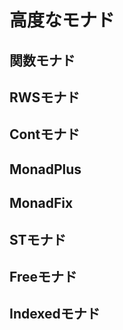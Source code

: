 # 高度なモナド

## 関数モナド

## RWSモナド

## Contモナド

## MonadPlus

## MonadFix

## STモナド

## Freeモナド

## Indexedモナド
